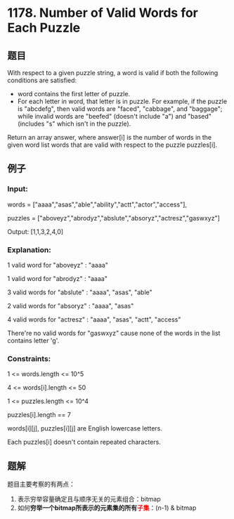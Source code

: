 # 1178. Number of Valid Words for Each Puzzle


## 题目
With respect to a given puzzle string, a word is valid if both the following conditions are satisfied:
* word contains the first letter of puzzle.
* For each letter in word, that letter is in puzzle.
For example, if the puzzle is "abcdefg", then valid words are "faced", "cabbage", and "baggage"; while invalid words are "beefed" (doesn't include "a") and "based" (includes "s" which isn't in the puzzle).

Return an array answer, where answer[i] is the number of words in the given word list words that are valid with respect to the puzzle puzzles[i].

## 例子

### Input:

words = ["aaaa","asas","able","ability","actt","actor","access"],

puzzles = ["aboveyz","abrodyz","abslute","absoryz","actresz","gaswxyz"]

Output: [1,1,3,2,4,0]

### Explanation:

1 valid word for "aboveyz" : "aaaa" 

1 valid word for "abrodyz" : "aaaa"

3 valid words for "abslute" : "aaaa", "asas", "able"

2 valid words for "absoryz" : "aaaa", "asas"

4 valid words for "actresz" : "aaaa", "asas", "actt", "access"

There're no valid words for "gaswxyz" cause none of the words in the list contains letter 'g'.

### Constraints:

1 <= words.length <= 10^5

4 <= words[i].length <= 50

1 <= puzzles.length <= 10^4

puzzles[i].length == 7

words[i][j], puzzles[i][j] are English lowercase letters.

Each puzzles[i] doesn't contain repeated characters.

## 题解

题目主要考察的有两点：
1. 表示穷举容量确定且与顺序无关的元素组合：bitmap
2. 如何**穷举一个bitmap所表示的元素集的所有<font color="red">子集</font>**：(n-1) & bitmap
